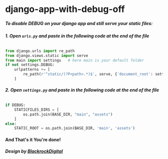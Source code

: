 # django-app-with-debug-off
##### To disable DEBUG on your django app and still serve your static files:  
###### **1. Open `urls.py` and paste in the following code at the end of the file**  
```python
from django.urls import re_path
from django.views.static import serve
from main import settings   # here main is your default folder
if not settings.DEBUG:
    urlpatterns += [
        re_path(r'^static/(?P<path>.*)$', serve, {'document_root': settings.STATIC_ROOT})
    ]
```    

###### **2. Open `settings.py` and paste in the following code at the end of the file**  
```python
if DEBUG:    
    STATICFILES_DIRS = [
        os.path.join(BASE_DIR, "main", "assets")
    ]
else:
    STATIC_ROOT = os.path.join(BASE_DIR, 'main', 'assets')
```
#### And That\'s it You\'re  done!

##### Design by **[BlackrockDigital](https://github.com/BlackrockDigital/startbootstrap-creative "BlackrockDigital")**  
